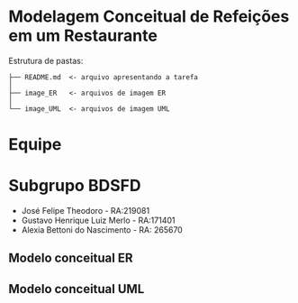 # Modelagem Conceitual de Refeições em um Restaurante

Estrutura de pastas:

~~~
├── README.md  <- arquivo apresentando a tarefa
│
├── image_ER   <- arquivos de imagem ER
│
└── image_UML  <- arquivos de imagem UML
~~~

# Equipe
# Subgrupo BDSFD

* José Felipe Theodoro - RA:219081
* Gustavo Henrique Luiz Merlo - RA:171401
* Alexia Bettoni do Nascimento - RA: 265670

## Modelo conceitual ER
<!---
<img src="imagem_ER.png" width="400px" height="auto">
-->

## Modelo conceitual UML
<!---
<img src="imagem_UML.png" width="400px" height="auto">
-->
